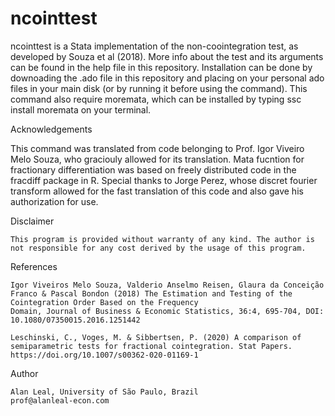 # ncointtest
ncointtest is a Stata implementation of the non-coointegration test, as developed by Souza et al (2018). More info about the test and its arguments can be found in the help file in this repository. 
Installation can be done by downoading the .ado file in this repository and placing on your personal ado files in your main disk (or by running it before using the command).
This command also require moremata, which can be installed by typing ssc install moremata on your terminal. 

Acknowledgements 

This command was translated from code belonging to Prof. Igor Viveiro Melo Souza, who graciouly allowed for its translation. Mata fucntion for fractionary differentiation was based on
    freely distributed code in the fracdiff package in R. Special thanks to Jorge Perez, whose discret fourier transform allowed for the fast translation of this code and also gave his
    authorization for use. 

Disclaimer

    This program is provided without warranty of any kind. The author is not responsible for any cost derived by the usage of this program.


References

    Igor Viveiros Melo Souza, Valderio Anselmo Reisen, Glaura da Conceição Franco & Pascal Bondon (2018) The Estimation and Testing of the Cointegration Order Based on the Frequency
    Domain, Journal of Business & Economic Statistics, 36:4, 695-704, DOI: 10.1080/07350015.2016.1251442

    Leschinski, C., Voges, M. & Sibbertsen, P. (2020) A comparison of semiparametric tests for fractional cointegration. Stat Papers. https://doi.org/10.1007/s00362-020-01169-1


Author

    Alan Leal, University of São Paulo, Brazil
    prof@alanleal-econ.com
